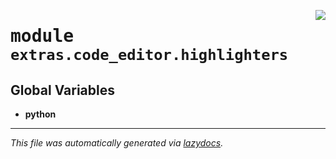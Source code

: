 <!-- markdownlint-disable -->

<a href="https://github.com/qtstrap/qtstrap/blob/master/qtstrap/extras/code_editor/highlighters/__init__.py#L0"><img align="right" style="float:right;" src="https://img.shields.io/badge/-source-cccccc?style=flat-square"></a>

# <kbd>module</kbd> `extras.code_editor.highlighters`




**Global Variables**
---------------
- **python**




---

_This file was automatically generated via [lazydocs](https://github.com/ml-tooling/lazydocs)._
